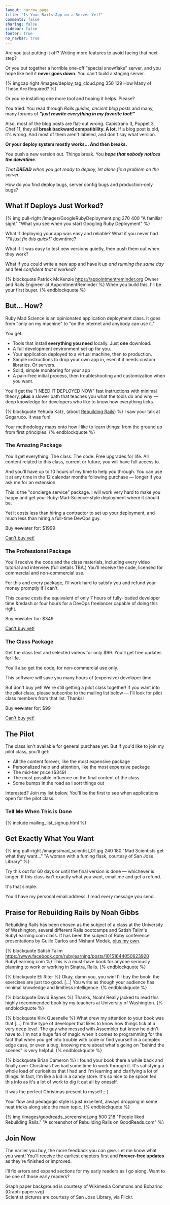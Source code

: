```yaml
---
layout: narrow_page
title: "Is Your Rails App on a Server Yet?"
comments: false
sharing: false
sidebar: false
footer: true
no_navbar: true
---
```

Are you just putting it off? Writing more features to avoid facing that next step?

Or you put together a horrible one-off "special snowflake" server, and you hope like
hell it <b>never goes down</b>. You can't build a staging server.

{% imgcap right /images/deploy_tag_cloud.png 350 129 How Many of These Are Required? %}

Or you're installing one more tool and hoping it helps. Please?

You tried. You read through <i>Rails guides,
ancient blog posts</i> and many, many forums of
<b><i>"just rewrite everything in my favorite tool!"</i></b>

Also, most of the blog posts are flat-out wrong. Capistrano 3, Puppet 3, Chef 11,
they all <b>break backward compatibility. A lot.</b> If a blog post is old,
it's wrong. And most of them aren't labeled, and don't say what version.

<b>Or your deploy system mostly works... And then breaks.</b>

You push a new
version out. Things break. You <i><b>hope that nobody notices the downtime</b></i>.

<i>That <b>DREAD</b> when you get ready to deploy, let alone fix a problem on the
server...</i>

How do you find deploy bugs, server config bugs and production-only bugs?



## What If Deploys Just Worked?

{% img pull-right /images/GoogleRubyDeployment.png 270 400 "A familiar sight" "What you see when you start Googling Ruby Deployment" %}

What if deploying your app was easy and reliable? What if you never had
<i>"I'll just fix this quick!"</i> downtime?

What if it was easy to test new versions quietly, then push them
out when they work?

What if you could write a new app and have it <i>up and running the
same day</i> and feel <i>confident that it worked?</i>

{% blockquote Patrick McKenzie https://appointmentreminder.org Owner and Rails Engineer at AppointmentReminder %}
When you build this, I'll be your first buyer.
{% endblockquote %}

## But... How?

Ruby Mad Science is an opinionated application deployment class.
It goes from "only on my machine" to "on the Internet and
anybody can use it."

You get:

<ul>
  <li>Tools that install <b>everything you need</b> locally. Just <b>one</b> download.</li>
  <li>A full development environment set up for you.</li>
  <li>Your application deployed to a virtual machine, then to production.</li>
  <li>Simple instructions to drop your own app in, even if it needs custom libraries. Or servers.</li>
  <li>Solid, simple monitoring for your app</li>
  <li>A pain-free initial process, then troubleshooting and customization when you want.</li>
</ul>

You'll get the "I NEED IT DEPLOYED NOW" fast instructions with minimal theory, <b>plus</b> a
slower path that teaches you what the tools do and why &mdash;
deep knowledge for developers who like to know how everything ticks.

{% blockquote Yehuda Katz, (about <a href="http://rebuilding-rails.com">Rebuilding Rails</a>) %}
I saw your talk at Gogaruco. It was fun!

Your methodology maps onto how I like to learn things: from the ground up from first principles.
{% endblockquote %}

### The Amazing Package

You'll get everything. The class. The code. Free upgrades for life.
All content related to this class, current or future, you will have
full access to.

And you'll have up to 10 hours of my time to help you
through. You can use it at any time in the 12 calendar months
following purchase &mdash; longer if you ask me for an extension.

This is the "concierge service" package. I will work very hard to make you
happy and get your Ruby-Mad-Science-style deployment where it should be.

Yet it costs less than hiring a contractor to set up your
deployment, and much less than hiring a full-time DevOps guy.

Buy <s>now</s>later for: $1999

<div class="text-center">
  <a href="#" class="btn btn-lg btn-warning buy-me-button" disabled="disabled">Can't buy yet!</a>
</div>

### The Professional Package

You'll receive the code and the class materials, including every video
tutorial and interview (full details TBA.) You'll receive the code,
licensed for commercial and non-commercial use.

For this and every package, I'll work hard to satisfy you and refund your money
promptly if I can't.

This course costs the equivalent of only 7 hours of fully-loaded
developer time &mdash or four hours for a DevOps freelancer capable of doing this right.

Buy <s>now</s>later for: $349

<div class="text-center">
  <a href="#" class="btn btn-lg btn-warning buy-me-button" disabled="disabled">Can't buy yet!</a>
</div>

### The Class Package

Get the class text and selected videos for only $99. You'll get free updates for life.

You'll also get the code, for non-commercial use only.

This software will save you many hours of (expensive) developer time.

But don't buy yet! We're still getting a pilot class together! If you want into the pilot class,
please subscribe to the mailing list below &mdash; I'll look for pilot class members from
that list. Thanks!

Buy <s>now</s>later for: $99

<div class="text-center">
  <a href="#" class="btn btn-lg btn-warning buy-me-button" disabled="disabled">Can't buy yet!</a>
</div>

## The Pilot

The class isn't available for general purchase yet. But if you'd like to join my pilot class,
you'll get:

* All the content forever, like the most expensive package
* Personalized help and attention, like the most expensive package
* The mid-tier price ($349)
* The most possible influence on the final content of the class
* Some bumps in the road as I sort things out

Interested? Join my list below. You'll be the first to see when applications open for
the pilot class.

<div class="panel panel-primary">
  <div class="panel-heading">
    <h3 class="panel-title">Tell Me When This is Done</h3>
  </div>
  <div class="panel-body">
    {% include mailing_list_signup.html %}
  </div>
</div>

## Get Exactly What You Want

{% img pull-right /images/mad_scientist_01.jpg 240 180 "Mad Scientists get what they want..." "A woman with a fuming flask, courtesy of San Jose Library" %}

Try this out for 60 days or until the final version is done &mdash; whichever is longer.
If this class isn't exactly what you want, email me and get a refund.

It's that simple.

You'll have my personal email address.  I read every message you send.

## Praise for Rebuilding Rails by Noah Gibbs

Rebuilding Rails has been chosen as the subject of a class at the University of Washington,
several different Rails bootcamps and Satish Talim's RubyLearning.com class. It has been
the subject of Ruby conference presentations by Guille Carlos and Nishant Modak,
<a href="https://www.youtube.com/watch?v=Uh5MYvNXt0A" target="_blank">plus my own</a>.

{% blockquote Satish Talim https://www.facebook.com/rubylearning/posts/10151644050623920 RubyLearning.com %}
This is a must-have book for anyone seriously planning to work or working in Sinatra, Rails.
{% endblockquote %}

{% blockquote Eli Riter %}
Okay, damn you, you win!  I'll buy the book: the exercises are just too
good. [...] You write as though your audience has minimal knowledge
and limitless intelligence.
{% endblockquote %}

{% blockquote David Baynes %}
Thanks, Noah! Really jacked to read this highly recommended book by my teachers
at University of Washington.
{% endblockquote %}

{% blockquote Kirk Quesnelle %}
What drew my attention to your book was that [...] I'm the type of
developer that likes to know how things tick at a very deep level.
The guy who messed with Assembler but knew he didn't have to. I'm not a huge
fan of magic when it comes to programming for the fact that when you get
into trouble with code or find yourself in a complex edge case, or even a
bug, knowing more about what's going on "behind the scenes" is very
helpful.
{% endblockquote %}

{% blockquote Brian Cameron %}
I found your book there a while back and finally over Christmas I've had
some time to work through it. It's satisfying a whole load of curiosities
that I had and I'm learning and clarifying a lot of things. In fact, I'm
like a kid in a candy store. It's so nice to be spoon fed this info as
it's a lot of work to dig it out all by oneself.

It was the perfect Christmas present to myself ;-)

Your flow and pedagogic style is just excellent, always dropping in some
neat tricks along side the main topic.
{% endblockquote %}


{% img /images/goodreads_screenshot.png 500 218 "People liked Rebuilding Rails." "A screenshot of Rebuilding Rails on GoodReads.com" %}

## Join Now

The earlier you buy, the more feedback you can give. Let me know what
you want! You'll receive the earliest chapters first and <b>forever-free updates</b> as
they're finished or improved.

I’ll fix errors and expand sections
for my early readers as I go along.  Want to be one of
those early readers?

<p class="small text-muted">Graph paper background is courtesy of Wikimedia Commons and Bobarino (Graph-paper.svg)<br/>
  Scientist pictures are courtesy of San Jose Library, via Flickr.
</p>


<!-- <div class="text-center"><a href="https://gum.co/rubymadscience" class="btn btn-lg btn-warning buy-me-button">Buy Ruby Mad Science (Beta) securely on Gumroad<br/>w/ 60-Day Guarantee</a></div>-->

<!-- <p class="small">You'll get a receipt automatically, or a <a href="http://blog.gumroad.com/post/64055496293/your-receipt-is-in-the-bag-invoicing-for-buyers-and">standard Gumroad invoice</a> if you ask. I'd love to help you <b>expense this</b> or <b>get a tax deduction</b>.)</p>-->

<!-- <span class="text-danger">PLEASE NOTE:</span> I'm really, really looking for <b>beta testers</b>.
Even the prototype of this software is far better than what you've had to deal with. But
I want it <i>perfect</i> for my audience. You can help me <b>and</b> get started with the
best deployment software in the world before anybody else gets it. How cool is that? You'll
get more of my time and attention for your issues -- a $200/hr value, yours free for beta
testing. And of course, the full no-questions-asked money-back guarantee applies in every case, yours included. -->
